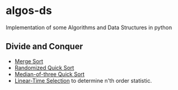# algos-ds
Implementation of some Algorithms and Data Structures in python

## Divide and Conquer
- [Merge Sort](https://github.com/Ayush-A/algos-ds/blob/master/divide-conquer/mergeSort.py)
- [Randomized Quick Sort](https://github.com/Ayush-A/algos-ds/blob/master/divide-conquer/quickSort.py)
- [Median-of-three Quick Sort](https://github.com/Ayush-A/algos-ds/blob/master/divide-conquer/threeMedianQuick.py)
- [Linear-Time Selection](https://github.com/ayushdata/algos-ds/blob/master/divide-conquer/linearTimeSelection.py) to determine n'th order statistic.
